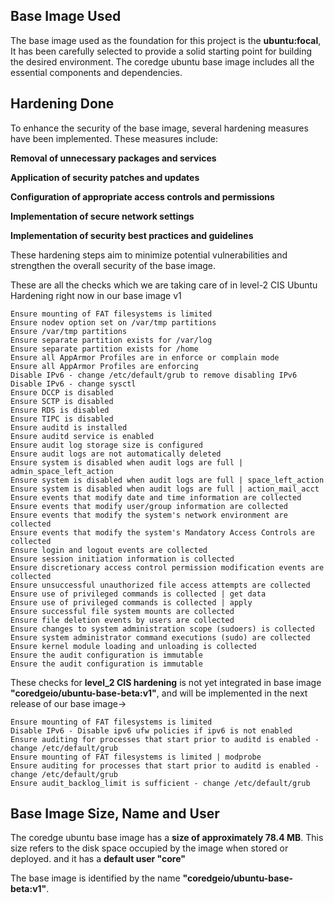 ## Base Image Used

The base image used as the foundation for this project is the **ubuntu:focal**, It has been carefully selected to provide a solid starting point for building the desired environment. The coredge ubuntu base image includes all the essential components and dependencies.

## Hardening Done

To enhance the security of the base image, several hardening measures have been implemented. These measures include:

**Removal of unnecessary packages and services**

**Application of security patches and updates**

**Configuration of appropriate access controls and permissions**

**Implementation of secure network settings**

**Implementation of security best practices and guidelines**

These hardening steps aim to minimize potential vulnerabilities and strengthen the overall security of the base image.

These are all the checks which we are taking care of in level-2 CIS Ubuntu Hardening right now in our base image v1

```shell 
Ensure mounting of FAT filesystems is limited
Ensure nodev option set on /var/tmp partitions
Ensure /var/tmp partitions
Ensure separate partition exists for /var/log
Ensure separate partition exists for /home
Ensure all AppArmor Profiles are in enforce or complain mode
Ensure all AppArmor Profiles are enforcing
Disable IPv6 - change /etc/default/grub to remove disabling IPv6
Disable IPv6 - change sysctl
Ensure DCCP is disabled
Ensure SCTP is disabled
Ensure RDS is disabled
Ensure TIPC is disabled
Ensure auditd is installed
Ensure auditd service is enabled
Ensure audit log storage size is configured
Ensure audit logs are not automatically deleted
Ensure system is disabled when audit logs are full | admin_space_left_action
Ensure system is disabled when audit logs are full | space_left_action
Ensure system is disabled when audit logs are full | action_mail_acct
Ensure events that modify date and time information are collected
Ensure events that modify user/group information are collected
Ensure events that modify the system's network environment are collected
Ensure events that modify the system's Mandatory Access Controls are collected
Ensure login and logout events are collected
Ensure session initiation information is collected
Ensure discretionary access control permission modification events are collected
Ensure unsuccessful unauthorized file access attempts are collected
Ensure use of privileged commands is collected | get data
Ensure use of privileged commands is collected | apply
Ensure successful file system mounts are collected
Ensure file deletion events by users are collected
Ensure changes to system administration scope (sudoers) is collected
Ensure system administrator command executions (sudo) are collected
Ensure kernel module loading and unloading is collected
Ensure the audit configuration is immutable
Ensure the audit configuration is immutable
```

 

These checks for **level_2 CIS hardening** is not yet integrated in base image **"coredgeio/ubuntu-base-beta:v1"**, and will be implemented in the next release of our base image→

```shell
Ensure mounting of FAT filesystems is limited
Disable IPv6 - Disable ipv6 ufw policies if ipv6 is not enabled
Ensure auditing for processes that start prior to auditd is enabled - change /etc/default/grub
Ensure mounting of FAT filesystems is limited | modprobe
Ensure auditing for processes that start prior to auditd is enabled - change /etc/default/grub
Ensure audit_backlog_limit is sufficient - change /etc/default/grub
```


## Base Image Size, Name and User

The coredge ubuntu base image has a **size of approximately 78.4 MB**. This size refers to the disk space occupied by the image when stored or deployed.
and it has a **default user "core"**

The base image is identified by the name **"coredgeio/ubuntu-base-beta:v1"**.

